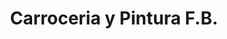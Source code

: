 ---
title: "Carroceria y Pintura F.B."
url: /las-lomas/carroceria-y-pintura-f-b/
shop: Autowerkstatt
---